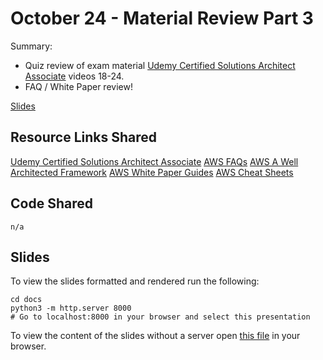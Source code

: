 # October 24 - Material Review Part 3

Summary:  

- Quiz review of exam material  [Udemy Certified Solutions Architect Associate](https://www.udemy.com/course/aws-certified-solutions-architect-associate-saa-c02/) videos 18-24.
- FAQ / White Paper review! 


[Slides](https://techandtutus.com/aws-certification-resources/10-24_material_review_3.html#1)


## Resource Links Shared

[Udemy Certified Solutions Architect Associate](https://www.udemy.com/course/aws-certified-solutions-architect-associate-saa-c02/)
[AWS FAQs](https://aws.amazon.com/faqs/)
[AWS A Well Architected Framework](https://aws.amazon.com/architecture/well-architected/?wa-lens-whitepapers.sort-by=item.additionalFields.sortDate&wa-lens-whitepapers.sort-order=desc)
[AWS White Paper Guides](https://aws.amazon.com/whitepapers/)
[AWS Cheat Sheets](https://tutorialsdojo.com/aws-cheat-sheets)

## Code Shared

`n/a`

## Slides

To view the slides formatted and rendered run the following:

  ```shell
  cd docs
  python3 -m http.server 8000
  # Go to localhost:8000 in your browser and select this presentation
  ```

To view the content of the slides without a server open [this file](../../../docs/10-24_material_review_3.html) in your browser.
